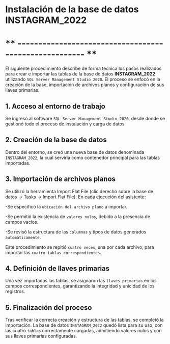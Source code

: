 #           Instalación de la base de datos INSTAGRAM_2022            #
#    ** ------------------------------------------------------ **     #
El siguiente procedimiento describe de forma técnica los pasos realizados para crear e importar las tablas de la base de datos **INSTAGRAM_2022** utilizando `SQL Server Management Studio 2020`. El proceso se enfocó en la creación de la base, importación de archivos planos y configuración de sus llaves primarias.

## 1. Acceso al entorno de trabajo

Se ingresó al software `SQL Server Management Studio 2020`, desde donde se gestionó todo el proceso de instalación y carga de datos.

## 2. Creación de la base de datos

Dentro del entorno, se creó una nueva base de datos denominada `INSTAGRAM_2022`, la cual serviría como contenedor principal para las tablas importadas.

## 3. Importación de archivos planos

Se utilizó la herramienta Import Flat File (clic derecho sobre la base de datos → Tasks → Import Flat File).
En cada ejecución del asistente:

-Se especificó la `ubicación del archivo plano` a importar.

-Se permitió la existencia de `valores nulos`, debido a la presencia de campos vacíos.

-Se revisó la estructura de las `columnas` y tipos de datos generados `automáticamente`.

Este procedimiento se repitió `cuatro veces`, una por cada archivo, para importar las `cuatro tablas correspondientes`.

## 4. Definición de llaves primarias

Una vez importadas las tablas, se asignaron las `llaves primarias` en los campos correspondientes, garantizando la integridad y unicidad de los registros.

## 5. Finalización del proceso

Tras verificar la correcta creación y estructura de las tablas, se completó la importación.
La base de datos `INSTAGRAM_2022` quedó lista para su uso, con las cuatro `tablas` correctamente cargadas, admitiendo valores nulos y con sus llaves primarias configuradas.